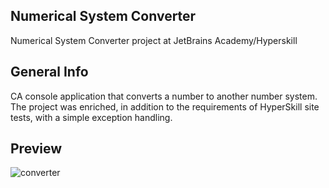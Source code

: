 ## Numerical System Converter
Numerical System Converter project at JetBrains Academy/Hyperskill

## General Info
CA console application that converts a number to another number system.<br />
The project was enriched, in addition to the requirements of HyperSkill site tests, with a simple exception handling.

## Preview
![converter](https://user-images.githubusercontent.com/56168607/222486905-7d2a43a4-0282-43a7-a5d1-dc9d576c9791.gif)
